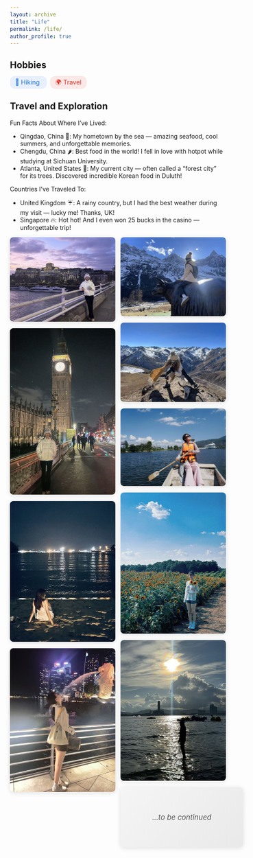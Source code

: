 ```yaml
---
layout: archive
title: "Life"
permalink: /life/
author_profile: true
---
```


## Hobbies

<p>
  <span style="background:#e8f0fe; color:#1a73e8; padding:6px 12px; border-radius:12px; margin-right:8px; font-size:1.05em;">
    🥾 Hiking
  </span>
  <span style="background:#fce8e6; color:#d93025; padding:6px 12px; border-radius:12px; margin-right:8px; font-size:1.05em;">
    🌍 Travel
  </span>
</p>




## Travel and Exploration

Fun Facts About Where I’ve Lived:
- Qingdao, China 🌊: My hometown by the sea — amazing seafood, cool summers, and unforgettable memories.  
- Chengdu, China 🌶️: Best food in the world! I fell in love with hotpot while studying at Sichuan University.  
- Atlanta, United States 🌳: My current city — often called a “forest city” for its trees. Discovered incredible Korean food in Duluth!  

Countries I've Traveled To:
- United Kingdom ☔: A rainy country, but I had the best weather during my visit — lucky me! Thanks, UK!  
- Singapore 🔥: Hot hot! And I even won 25 bucks in the casino — unforgettable trip!  

<!-- Masonry Photo Wall -->
<style>
  .masonry {
    column-count: 4;
    column-gap: 12px;
  }
  @media (max-width: 1024px) { .masonry { column-count: 2; } }
  @media (max-width: 640px)  { .masonry { column-count: 1; } }

  .masonry img,
  .masonry .continue-card {
    width: 100%;
    display: inline-block;
    margin: 0 0 12px;
    border-radius: 8px;
    box-shadow: 0 2px 12px rgba(0,0,0,0.12);
    break-inside: avoid;   /* 防止 Masonry 切断元素 */
  }

  .masonry img {
    height: auto;
    transition: transform 0.3s ease;
  }
  .masonry img:hover {
    transform: scale(1.05);
    z-index: 1;
  }

  .continue-card {
    background: linear-gradient(135deg, #f5f5f5, #e9e9e9);
    color: #555;
    font-size: 1.2em;
    font-style: italic;
    text-align: center;
    padding: 60px 20px;
    display: flex;
    align-items: center;
    justify-content: center;
    transition: transform 0.3s ease, box-shadow 0.3s ease;
  }
  .continue-card:hover {
    transform: scale(1.05);
    box-shadow: 0 6px 16px rgba(0,0,0,0.25);
  }
</style>

<div class="masonry">
  <img src="/images/UK1.jpg" alt="UK Travel 1">
  <img src="/images/UK2.jpg" alt="UK Travel 2">
  <img src="/images/SG1.jpg" alt="Singapore Travel 1">
  <img src="/images/SG2.jpg" alt="Singapore Travel 2">
  <img src="/images/1.jpg" alt="1">
  <img src="/images/2.jpg" alt="2">
  <img src="/images/3.jpg" alt="3">
  <img src="/images/4.jpg" alt="4">
  <img src="/images/5.jpg" alt="5">

  <!-- To be continued 卡片 -->
  <div class="continue-card">…to be continued</div>
</div>


<!-- ## Favorite Poetry

<p align="center" style="margin: 1em 0;">
  <span style="font-family: 'KaiTi','楷体',serif; font-size: 1.25em; line-height: 1.8;">
    竹杖芒鞋轻胜马，谁怕？一蓑烟雨任平生。
  </span><br/>
  <span style="color:#666; font-size: 0.95em;">—— 苏轼《定风波》</span><br/>
  <em style="color:#555; font-size: 0.95em;">
    "With cane and straw sandals I outpace a horse — why fear?<br/>
    In a raincloak, I take life as it comes."
  </em>
</p> -->

<!-- ---

*This page reflects my personal thoughts and experiences. I believe that sharing our journeys helps us connect with others and build a more understanding community.* -->




